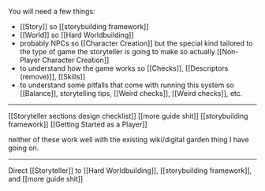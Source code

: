 You will need a few things:
- [[Story]] so [[storybuilding framework]]
- [[World]] so [[Hard Worldbuilding]]
- probably NPCs so [[Character Creation]] but the special kind tailored to the type of game the storyteller is going to make so actually [[Non-Player Character Creation]]
- to understand how the game works so [[Checks]], [[Descriptors (remove)]], [[Skills]]
- to understand some pitfalls that come with running this system so [[Balance]], storytelling tips, [[Weird checks]], [[Weird checks]], etc.

---

[[Storyteller sections design checklist]]
[[more guide shit]]
[[storybuilding framework]]
[[Getting Started as a Player]]

neither of these work well with the existing wiki/digital garden thing I have going on.

---

Direct [[Storyteller]] to [[Hard Worldbuilding]], [[storybuilding framework]], and [[more guide shit]]